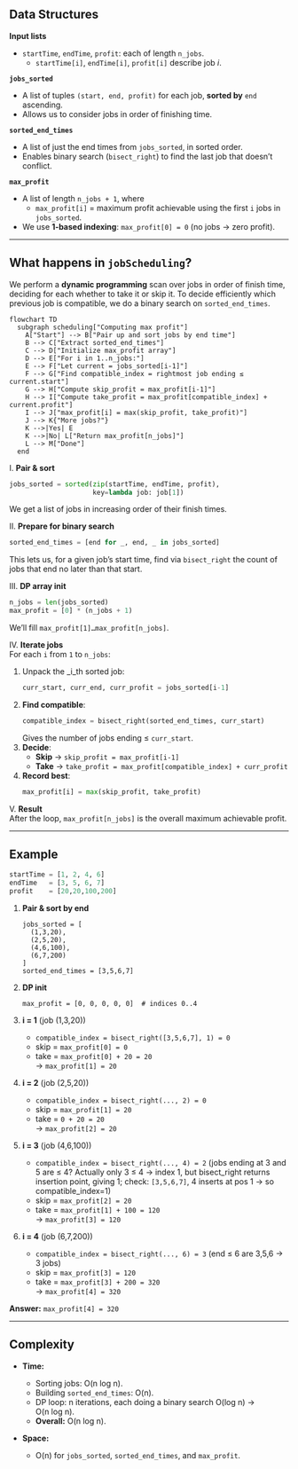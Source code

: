 ## Data Structures

**Input lists**  
- `startTime`, `endTime`, `profit`: each of length `n_jobs`.  
  - `startTime[i]`, `endTime[i]`, `profit[i]` describe job _i_.

**`jobs_sorted`**  
- A list of tuples `(start, end, profit)` for each job, **sorted by** `end` ascending.  
- Allows us to consider jobs in order of finishing time.

**`sorted_end_times`**  
- A list of just the end times from `jobs_sorted`, in sorted order.  
- Enables binary search (`bisect_right`) to find the last job that doesn’t conflict.

**`max_profit`**  
- A list of length `n_jobs + 1`, where  
  - `max_profit[i]` = maximum profit achievable using the first `i` jobs in `jobs_sorted`.  
- We use **1‑based indexing**: `max_profit[0] = 0` (no jobs → zero profit).

---

## What happens in `jobScheduling`?

We perform a **dynamic programming** scan over jobs in order of finish time, deciding for each whether to take it or skip it. To decide efficiently which previous job is compatible, we do a binary search on `sorted_end_times`.

```mermaid
flowchart TD
  subgraph scheduling["Computing max profit"]
    A["Start"] --> B["Pair up and sort jobs by end time"]
    B --> C["Extract sorted_end_times"]
    C --> D["Initialize max_profit array"]
    D --> E["For i in 1..n_jobs:"]
    E --> F["Let current = jobs_sorted[i-1]"]
    F --> G["Find compatible_index = rightmost job ending ≤ current.start"]
    G --> H["Compute skip_profit = max_profit[i-1]"]
    H --> I["Compute take_profit = max_profit[compatible_index] + current.profit"]
    I --> J["max_profit[i] = max(skip_profit, take_profit)"]
    J --> K{"More jobs?"}
    K -->|Yes| E
    K -->|No| L["Return max_profit[n_jobs]"]
    L --> M["Done"]
  end
```

I. **Pair & sort**  
```python
jobs_sorted = sorted(zip(startTime, endTime, profit),
                     key=lambda job: job[1])
```
We get a list of jobs in increasing order of their finish times.

II. **Prepare for binary search**  
```python
sorted_end_times = [end for _, end, _ in jobs_sorted]
```
This lets us, for a given job’s start time, find via `bisect_right` the count of jobs that end no later than that start.

III. **DP array init**  
```python
n_jobs = len(jobs_sorted)
max_profit = [0] * (n_jobs + 1)
```
We’ll fill `max_profit[1]…max_profit[n_jobs]`.

IV. **Iterate jobs**  
For each `i` from `1` to `n_jobs`:
1. Unpack the _i_th sorted job:  
   ```python
   curr_start, curr_end, curr_profit = jobs_sorted[i-1]
   ```
2. **Find compatible**:  
   ```python
   compatible_index = bisect_right(sorted_end_times, curr_start)
   ```
   Gives the number of jobs ending ≤ `curr_start`.
3. **Decide**:  
   - **Skip** → `skip_profit = max_profit[i-1]`  
   - **Take** → `take_profit = max_profit[compatible_index] + curr_profit`
4. **Record best**:  
   ```python
   max_profit[i] = max(skip_profit, take_profit)
   ```

V. **Result**  
After the loop, `max_profit[n_jobs]` is the overall maximum achievable profit.

---

## Example

```python
startTime = [1, 2, 4, 6]
endTime   = [3, 5, 6, 7]
profit    = [20,20,100,200]
```

1. **Pair & sort by end**  
   ```
   jobs_sorted = [
     (1,3,20),
     (2,5,20),
     (4,6,100),
     (6,7,200)
   ]
   sorted_end_times = [3,5,6,7]
   ```

2. **DP init**  
   ```
   max_profit = [0, 0, 0, 0, 0]  # indices 0..4
   ```

3. **i = 1** (job (1,3,20))  
   - `compatible_index = bisect_right([3,5,6,7], 1) = 0`  
   - skip = `max_profit[0] = 0`  
   - take = `max_profit[0] + 20 = 20`  
   → `max_profit[1] = 20`

4. **i = 2** (job (2,5,20))  
   - `compatible_index = bisect_right(..., 2) = 0`  
   - skip = `max_profit[1] = 20`  
   - take = `0 + 20 = 20`  
   → `max_profit[2] = 20`

5. **i = 3** (job (4,6,100))  
   - `compatible_index = bisect_right(..., 4) = 2`  (jobs ending at 3 and 5 are ≤ 4? Actually only 3 ≤ 4 → index 1, but bisect_right returns insertion point, giving 1; check: `[3,5,6,7]`, 4 inserts at pos 1 → so compatible_index=1)  
   - skip = `max_profit[2] = 20`  
   - take = `max_profit[1] + 100 = 120`  
   → `max_profit[3] = 120`

6. **i = 4** (job (6,7,200))  
   - `compatible_index = bisect_right(..., 6) = 3`  (end ≤ 6 are 3,5,6 → 3 jobs)  
   - skip = `max_profit[3] = 120`  
   - take = `max_profit[3] + 200 = 320`  
   → `max_profit[4] = 320`

**Answer:** `max_profit[4] = 320`

---

## Complexity

- **Time:**  
  - Sorting jobs: O(n log n).  
  - Building `sorted_end_times`: O(n).  
  - DP loop: n iterations, each doing a binary search O(log n) → O(n log n).  
  - **Overall:** O(n log n).

- **Space:**  
  - O(n) for `jobs_sorted`, `sorted_end_times`, and `max_profit`.
